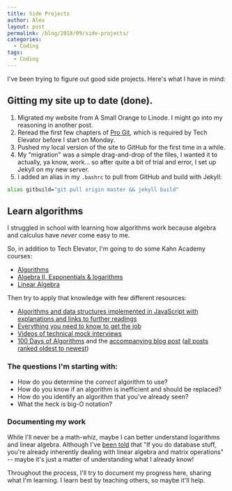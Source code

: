 ```yaml
---
title: Side Projects
author: Alex
layout: post
permalink: /blog/2018/09/side-projects/
categories:
  - Coding
tags:
  - Coding
---
```

I've been trying to figure out good side projects. Here's what I have in mind:

## Gitting my site up to date (done).
1. Migrated my website from A Small Orange to Linode. I might go into my reasoning in another post.
2. Reread the first few chapters of [Pro Git](https://git-scm.com/book/en/v2), which is required by Tech Elevator before I start on Monday. 
2. Pushed my local version of the site to GitHub for the first time in a while.
3. My "migration" was a simple drag-and-drop of the files, I wanted it to actually, ya know, work... so after quite a bit of trial and error, I set up Jekyll on my new server.
4. I added an alias in my `.bashrc` to pull from GitHub and build with Jekyll:

```bash
alias gitbuild="git pull origin master && jekyll build"
```

## Learn algorithms
I struggled in school with learning how algorithms work because algebra and calculus have *never* come easy to me. 

So, in addition to Tech Elevator, I'm going to do some Kahn Academy courses: 

- [Algorithms](https://www.khanacademy.org/computing/computer-science/algorithms)
- [Algebra II, Exponentials &amp; logarithms](https://www.khanacademy.org/math/algebra2/exponential-and-logarithmic-functions) 
- [Linear Algebra](https://www.khanacademy.org/math/linear-algebra)

Then try to apply that knowledge with few different resources:

- [Algorithms and data structures implemented in JavaScript with explanations and links to further readings](https://github.com/trekhleb/javascript-algorithms)
- [Everything you need to know to get the job](https://github.com/kdn251/interviews)
- [Videos of technical mock interviews](https://interviewing.io/recordings)
- [100 Days of Algorithms](https://github.com/coells/100days) and the [accompanying blog post](https://medium.com/100-days-of-algorithms/100-days-of-algorithms-challenge-41996f7e1ec8) ([all posts ranked oldest to newest](https://medium.com/100-days-of-algorithms/latest))

### The questions I'm starting with:

- How do you determine the *correct* algorithm to use?
- How do you know if an algorithm is inefficient and should be replaced?
- How do you identify an algorithm that you've already seen?
- What the heck is big-O notation?

### Documenting my work
While I'll never be a math-whiz, maybe I can better understand logarithms and linear algebra. Although I've [been told](https://twitter.com/vboykis/status/981542924080107521) that "If you do database stuff, you're already inherently dealing with linear algebra and matrix operations" -- maybe it's just a matter of understanding what I already know!

Throughout the process, I'll try to document my progress here, sharing what I'm learning. I learn best by teaching others, so maybe it'll help.